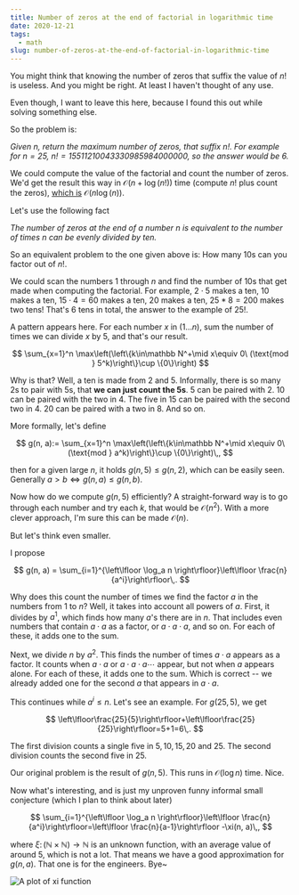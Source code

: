 ```yaml
---
title: Number of zeros at the end of factorial in logarithmic time
date: 2020-12-21
tags:
  - math
slug: number-of-zeros-at-the-end-of-factorial-in-logarithmic-time
---
```


You might think that knowing the number of zeros that suffix the value of $n!$
is useless. And you might be right. At least I haven't thought of any use.

Even though, I want to leave this here, because I found this out while solving
something else.

So the problem is:

_Given $n$, return the maximum number of zeros, that suffix $n!$. For example
for $n=25$, $n! = 15511210043330985984000000$, so the answer would be $6$._

We could compute the value of the factorial and count the number of zeros. We'd
get the result this way in $\mathcal O(n + \log (n!))$ time (compute $n!$ plus
count the zeros), [which is](https://math.stackexchange.com/questions/2152256/big-o-notation-on-the-log-factorial) $\mathcal O(n\log (n))$.

Let's use the following fact

_The number of zeros at the end of a number $n$ is equivalent to the number of
times $n$ can be evenly divided by ten._

So an equivalent problem to the one given above is: How many 10s can you factor
out of $n!$.

We could scan the numbers 1 through $n$ and find the number of 10s that get made
when computing the factorial. For example, $2\cdot 5$ makes a ten, $10$ makes a
ten, $15\cdot 4=60$ makes a ten, $20$ makes a ten, $25*8=200$ makes two tens!
That's 6 tens in total, the answer to the example of $25!$.

A pattern appears here. For each number $x$ in $(1\dots n)$, sum the number of
times we can divide $x$ by 5, and that's our result.

$$
\sum_{x=1}^n \max\left(\left\{k\in\mathbb N^+\mid x\equiv 0\ (\text{mod } 5^k)\right\}\cup \{0\}\right)
$$

Why is that? Well, a ten is made from 2 and 5. Informally, there is so many 2s
to pair with 5s, that **we can just count the 5s**. 5 can be paired with 2. 10 can be paired with the two in 4. The five in 15 can be paired with the second two in 4. 20 can be paired with a two in 8. And so on.

More formally, let's define

$$
g(n, a):= \sum_{x=1}^n \max\left(\left\{k\in\mathbb N^+\mid x\equiv 0\ (\text{mod } a^k)\right\}\cup \{0\}\right)\,,
$$

then for a given large $n$, it holds $g(n, 5)\leq g(n, 2)$, which can be easily
seen. Generally $a>b \iff g(n,a)\leq g(n,b)$.

Now how do we compute $g(n, 5)$ efficiently? A straight-forward way is to go through each number and try each $k$, that would be $\mathcal O(n^2)$. With a more clever approach, I'm sure this can be made $\mathcal O(n)$.

But let's think even smaller.

I propose

$$
g(n, a) = \sum_{i=1}^{\left\lfloor \log_a n \right\rfloor}\left\lfloor \frac{n}{a^i}\right\rfloor\,.
$$

Why does this count the number of times we find the factor $a$ in the numbers
from $1$ to $n$? Well, it takes into account all powers of $a$. First, it divides
by $a^1$, which finds how many $a$'s there are in $n$. That includes even numbers that contain $a\cdot a$ as a factor, or $a\cdot a \cdot a$, and so on.
For each of these, it adds one to the sum.

Next, we divide $n$ by $a^2$. This finds the number of times $a\cdot a$ appears as a factor.
It counts when $a\cdot a$ or $a\cdot a\cdot a\cdots$ appear, but not when $a$ appears alone.
For each of these, it adds one to the sum.
Which is correct -- we already added one for the second $a$ that appears in $a\cdot a$.

This continues while $a^i\leq n$. Let's see an example. For $g(25, 5)$, we get

$$
\left\lfloor\frac{25}{5}\right\rfloor+\left\lfloor\frac{25}{25}\right\rfloor=5+1=6\,.
$$

The first division counts a single five in $5, 10, 15, 20$ and $25$. The second division counts the second five in $25$.

Our original problem is the result of $g(n,5)$. This runs in $\mathcal O(\log
n)$ time. Nice.

Now what's interesting, and is just my unproven funny informal small conjecture (which I plan to think about later)

$$
\sum_{i=1}^{\left\lfloor \log_a n \right\rfloor}\left\lfloor \frac{n}{a^i}\right\rfloor=\left\lfloor \frac{n}{a-1}\right\rfloor -\xi(n, a)\,,
$$

where $\xi\colon (\mathbb N\times \mathbb N)\to \mathbb N$ is an unknown function, with an average
value of around 5, which is not a lot. That means we have a
good approximation for $g(n, a)$. That one is for the engineers. Bye~

![A plot of xi function](/fig1.svg)
